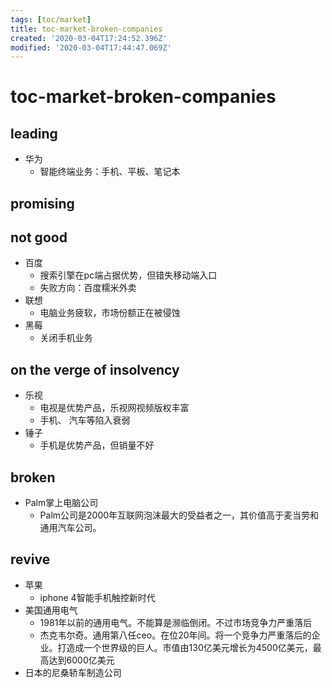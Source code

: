 ```yaml
---
tags: [toc/market]
title: toc-market-broken-companies
created: '2020-03-04T17:24:52.396Z'
modified: '2020-03-04T17:44:47.069Z'
---
```


# toc-market-broken-companies

## leading
- 华为
    - 智能终端业务：手机、平板、笔记本

## promising

## not good
- 百度
    - 搜索引擎在pc端占据优势，但错失移动端入口
    - 失败方向：百度糯米外卖
- 联想
    - 电脑业务疲软，市场份额正在被侵蚀
- 黑莓
    - 关闭手机业务

## on the verge of insolvency

- 乐视
    - 电视是优势产品，乐视网视频版权丰富
    - 手机、 汽车等陷入衰弱
- 锤子
    - 手机是优势产品，但销量不好


## broken
- Palm掌上电脑公司
    - Palm公司是2000年互联网泡沫最大的受益者之一，其价值高于麦当劳和通用汽车公司。

## revive
- 苹果
    - iphone 4智能手机触控新时代
- 美国通用电气
    - 1981年以前的通用电气。不能算是濒临倒闭。不过市场竞争力严重落后
    - 杰克韦尔奇。通用第八任ceo。在位20年间。将一个竞争力严重落后的企业。打造成一个世界级的巨人。市值由130亿美元增长为4500亿美元，最高达到6000亿美元
- 日本的尼桑轿车制造公司
